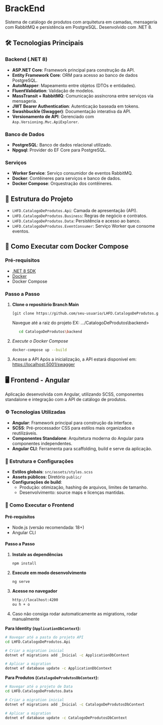 # BrackEnd

Sistema de catálogo de produtos com arquitetura em camadas, mensageria com RabbitMQ e persistência em PostgreSQL. Desenvolvido com .NET 8.

## 🛠️ Tecnologias Principais

### Backend (.NET 8)
- **ASP.NET Core**: Framework principal para construção da API.
- **Entity Framework Core**: ORM para acesso ao banco de dados PostgreSQL.
- **AutoMapper**: Mapeamento entre objetos (DTOs e entidades).
- **FluentValidation**: Validação de modelos.
- **MassTransit + RabbitMQ**: Comunicação assíncrona entre serviços via mensageria.
- **JWT Bearer Authentication**: Autenticação baseada em tokens.
- **Swashbuckle (Swagger)**: Documentação interativa da API.
- **Versionamento de API**: Gerenciado com `Asp.Versioning.Mvc.ApiExplorer`.

### Banco de Dados
- **PostgreSQL**: Banco de dados relacional utilizado.
- **Npgsql**: Provider do EF Core para PostgreSQL.

### Serviços
- **Worker Service**: Serviço consumidor de eventos RabbitMQ.
- **Docker**: Contêineres para serviços e banco de dados.
- **Docker Compose**: Orquestração dos contêineres.

## 📁 Estrutura do Projeto
- `LHFD.CatalogoDeProdutos.Api`: Camada de apresentação (API).
- `LHFD.CatalogoDeProdutos.Business`: Regras de negócio e contratos.
- `LHFD.CatalogoDeProdutos.Data`: Persistência e acesso ao banco.
- `LHFD.CatalogoDeProdutos.EventConsumer`: Serviço Worker que consome eventos.

## 🚀 Como Executar com Docker Compose

### Pré-requisitos

- [.NET 8 SDK](https://dotnet.microsoft.com/en-us/download)
- [Docker](https://www.docker.com/)
- Docker Compose

### Passo a Passo

1. **Clone o repositório Branch Main**
   ```bash
   [git clone https://github.com/seu-usuario/LHFD.CatalogoDeProdutos.git](https://github.com/lucashfdeus/CatalogoDeProdutos.git)
   ````
   Navegue até a raiz do projeto EX: .../CatalogoDeProdutos\backend>
   ```bash
      cd CatalogoDeProdutos\backend
3. *Execute o Docker Compose*
   ```bash
   docker-compose up --build
4. Acesse a API Após a inicialização, a API estará disponível em:
   [https://localhost:5001/swagger](https://localhost:5001/swagger/index.html)

## 🖥️ Frontend - Angular

Aplicação desenvolvida com Angular, utilizando SCSS, componentes standalone e integração com a API de catálogo de produtos.

### ⚙️ Tecnologias Utilizadas

- **Angular**: Framework principal para construção da interface.
- **SCSS**: Pré-processador CSS para estilos mais organizados e reutilizáveis.
- **Componentes Standalone**: Arquitetura moderna do Angular para componentes independentes.
- **Angular CLI**: Ferramenta para scaffolding, build e serve da aplicação.

### 📁 Estrutura e Configurações

- **Estilos globais**: `src/assets/styles.scss`
- **Assets públicos**: Diretório `public/`
- **Configurações de build**:
  - Produção: otimização, hashing de arquivos, limites de tamanho.
  - Desenvolvimento: source maps e licenças mantidas.

### 🚀 Como Executar o Frontend

#### Pré-requisitos

- Node.js (versão recomendada: 18+)
- Angular CLI

#### Passo a Passo

1. **Instale as dependências**
   ```bash
   npm install
   ```
2. **Execute em modo desenvolvimento**
   ```bash
   ng serve
3. **Acesse no navegador**
   ```bash
   http://localhost:4200
   ou h + o

4. Caso não consiga rodar automaticamente as migrations, rodar manualmente

**Para Identity (`ApplicationDbContext`):**

```bash
# Navegar até a pasta do projeto API
cd LHFD.CatalogoDeProdutos.Api

# Criar a migration inicial
dotnet ef migrations add _Inicial -c ApplicationDbContext

# Aplicar a migration
dotnet ef database update -c ApplicationDbContext
```
**Para Produtos (`CatalogoDeProdutosDbContext`):**
```bash
# Navegar até o projeto de Data
cd LHFD.CatalogoDeProdutos.Data

# Criar a migration inicial
dotnet ef migrations add _Inicial -c CatalogoDeProdutosDbContext

# Aplicar a migration
dotnet ef database update -c CatalogoDeProdutosDbContext

